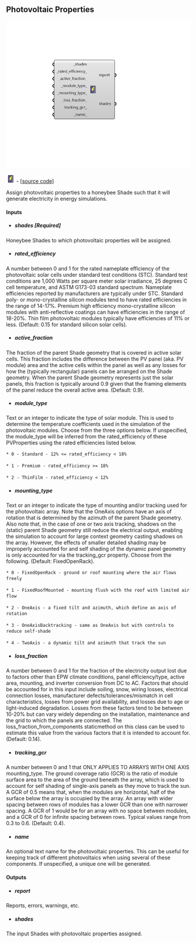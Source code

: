 ## Photovoltaic Properties

![](../../images/components/Photovoltaic_Properties.png)

![](../../images/icons/Photovoltaic_Properties.png) - [[source code]](https://github.com/ladybug-tools/honeybee-grasshopper-energy/blob/master/honeybee_grasshopper_energy/src//HB%20Photovoltaic%20Properties.py)


Assign photovoltaic properties to a honeybee Shade such that it will generate electricity in energy simulations. 



#### Inputs
* ##### shades [Required]
Honeybee Shades to which photovoltaic properties will be assigned. 
* ##### rated_efficiency 
A number between 0 and 1 for the rated nameplate efficiency of the photovoltaic solar cells under standard test conditions (STC). 
Standard test conditions are 1,000 Watts per square meter solar irradiance, 25 degrees C cell temperature, and ASTM G173-03 standard spectrum. Nameplate efficiencies reported by manufacturers are typically under STC. 
Standard poly- or mono-crystalline silicon modules tend to have rated efficiencies in the range of 14-17%. Premium high efficiency mono-crystalline silicon modules with anti-reflective coatings can have efficiencies in the range of 18-20%. Thin film photovoltaic modules typically have efficiencies of 11% or less. (Default: 0.15 for standard silicon solar cells). 
* ##### active_fraction 
The fraction of the parent Shade geometry that is covered in active solar cells. This fraction includes the difference between the PV panel (aka. PV module) area and the active cells within the panel as well as any losses for how the (typically rectangular) panels can be arranged on the Shade geometry. When the parent Shade geometry represents just the solar panels, this fraction is typically around 0.9 given that the framing elements of the panel reduce the overall active area. (Default: 0.9). 
* ##### module_type 
Text or an integer to indicate the type of solar module. This is used to determine the temperature coefficients used in the simulation of the photovoltaic modules. Choose from the three options below. If unspecified, the module_type will be inferred from the rated_efficiency of these PVProperties using the rated efficiencies listed below. 


    * 0 - Standard - 12% <= rated_efficiency < 18%

    * 1 - Premium - rated_efficiency >= 18%

    * 2 - ThinFilm - rated_efficiency < 12%
* ##### mounting_type 
Text or an integer to indicate the type of mounting and/or tracking used for the photovoltaic array. Note that the OneAxis options have an axis of rotation that is determined by the azimuth of the parent Shade geometry. Also note that, in the case of one or two axis tracking, shadows on the (static) parent Shade geometry still reduce the electrical output, enabling the simulation to account for large context geometry casting shadows on the array. However, the effects of smaller detailed shading may be improperly accounted for and self shading of the dynamic panel geometry is only accounted for via the tracking_gcr property. Choose from the following. (Default: FixedOpenRack). 


    * 0 - FixedOpenRack - ground or roof mounting where the air flows freely

    * 1 - FixedRoofMounted - mounting flush with the roof with limited air flow

    * 2 - OneAxis - a fixed tilt and azimuth, which define an axis of rotation

    * 3 - OneAxisBacktracking - same as OneAxis but with controls to reduce self-shade

    * 4 - TwoAxis - a dynamic tilt and azimuth that track the sun
* ##### loss_fraction 
A number between 0 and 1 for the fraction of the electricity output lost due to factors other than EPW climate conditions, panel efficiency/type, active area, mounting, and inverter conversion from DC to AC. 
Factors that should be accounted for in this input include soiling, snow, wiring losses, electrical connection losses, manufacturer defects/tolerances/mismatch in cell characteristics, losses from power grid availability, and losses due to age or light-induced degradation. 
Losses from these factors tend to be between 10-20% but can vary widely depending on the installation, maintenance and the grid to which the panels are connected. The loss_fraction_from_components staticmethod on this class can be used to estimate this value from the various factors that it is intended to account for. (Default: 0.14). 
* ##### tracking_gcr 
A number between 0 and 1 that ONLY APPLIES TO ARRAYS WITH ONE AXIS mounting_type. 
The ground coverage ratio (GCR) is the ratio of module surface area to the area of the ground beneath the array, which is used to account for self shading of single-axis panels as they move to track the sun. A GCR of 0.5 means that, when the modules are horizontal, half of the surface below the array is occupied by the array. An array with wider spacing between rows of modules has a lower GCR than one with narrower spacing. A GCR of 1 would be for an array with no space between modules, and a GCR of 0 for infinite spacing between rows. Typical values range from 0.3 to 0.6. (Default: 0.4). 
* ##### name 
An optional text name for the photovoltaic properties. This can be useful for keeping track of different photovoltaics when using several of these components. If unspecified, a unique one will be generated. 

#### Outputs
* ##### report
Reports, errors, warnings, etc. 
* ##### shades
The input Shades with photovoltaic properties assigned. 